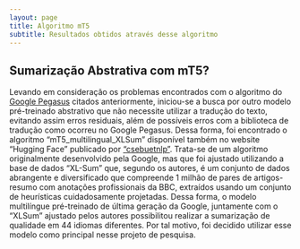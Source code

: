 ```yaml
---
layout: page
title: Algoritmo mT5
subtitle: Resultados obtidos através desse algoritmo
---
```

## Sumarização Abstrativa com mT5?
Levando em consideração os problemas encontrados com o algoritmo do [Google Pegasus](https://0xdferraz.github.io/Saense-PLN/abstrativa_pegasus/) citados anteriormente, iniciou-se a busca por outro modelo pré-treinado abstrativo que não necessite utilizar a tradução do texto, evitando assim erros residuais, além de possíveis erros com a biblioteca de tradução como ocorreu no Google Pegasus. Dessa forma, foi encontrado o algoritmo “mT5_multilingual_XLSum” disponível também no website “Hugging Face” publicado por [“csebuetnlp”](https://huggingface.co/csebuetnlp/mT5_multilingual_XLSum). Trata-se de um algoritmo originalmente desenvolvido pela Google, mas que foi ajustado utilizando a base de dados “XL-Sum” que, segundo os autores, é um conjunto de dados abrangente e diversificado que compreende 1 milhão de pares de artigos-resumo com anotações profissionais da BBC, extraídos usando um conjunto de heurísticas cuidadosamente projetadas. Dessa forma, o modelo multilíngue pré-treinado de última geração da Google, juntamente com o “XLSum” ajustado pelos autores possibilitou realizar a sumarização de qualidade em 44 idiomas diferentes. Por tal motivo, foi decidido utilizar esse modelo como principal nesse projeto de pesquisa.
